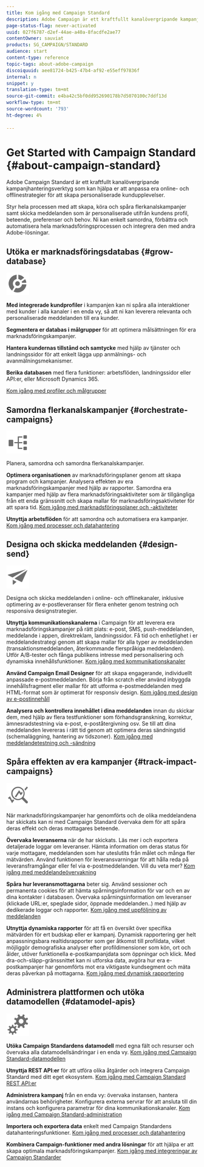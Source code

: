 ```yaml
---
title: Kom igång med Campaign Standard
description: Adobe Campaign är ett kraftfullt kanalövergripande kampanjhanteringsverktyg som kan hjälpa er att anpassa era online- och offlinestrategier för att skapa personaliserade kundupplevelser.
page-status-flag: never-activated
uuid: 027f6787-d2ef-44ae-a40a-8facdfe2ae77
contentOwner: sauviat
products: SG_CAMPAIGN/STANDARD
audience: start
content-type: reference
topic-tags: about-adobe-campaign
discoiquuid: aee81724-b425-47b4-af92-e55eff97836f
internal: n
snippet: y
translation-type: tm+mt
source-git-commit: e4ba42c5bf0dd952690178b7d5070100c7ddf13d
workflow-type: tm+mt
source-wordcount: '793'
ht-degree: 4%

---
```



# Get Started with Campaign Standard {#about-campaign-standard}

Adobe Campaign Standard är ett kraftfullt kanalövergripande kampanjhanteringsverktyg som kan hjälpa er att anpassa era online- och offlinestrategier för att skapa personaliserade kundupplevelser.

Styr hela processen med att skapa, köra och spåra flerkanalskampanjer samt skicka meddelanden som är personaliserade utifrån kundens profil, beteende, preferenser och behov. Ni kan enkelt samordna, förbättra och automatisera hela marknadsföringsprocessen och integrera den med andra Adobe-lösningar.

## Utöka er marknadsföringsdatabas {#grow-database}

<img width="60px" alt="villkor" src="assets/icon_segment.svg"/>

**Med integrerade kundprofiler** i kampanjen kan ni spåra alla interaktioner med kunder i alla kanaler i en enda vy, så att ni kan leverera relevanta och personaliserade meddelanden till era kunder.

**Segmentera er databas i målgrupper** för att optimera målsättningen för era marknadsföringskampanjer.

**Hantera kundernas tillstånd och samtycke** med hjälp av tjänster och landningssidor för att enkelt lägga upp anmälnings- och avanmälningsmekanismer.

**Berika databasen** med flera funktioner: arbetsflöden, landningssidor eller API:er, eller Microsoft Dynamics 365.

[Kom igång med profiler och målgrupper](../../audiences/using/get-started-profiles-and-audiences.md)

## Samordna flerkanalskampanjer {#orchestrate-campaigns}

<img width="60px" alt="villkor" src="assets/icon_workflows.svg"/>

Planera, samordna och samordna flerkanalskampanjer.

**Optimera organisationen** av marknadsföringsplaner genom att skapa program och kampanjer. Analysera effekten av era marknadsföringskampanjer med hjälp av rapporter. Samordna era kampanjer med hjälp av flera marknadsföringsaktiviteter som är tillgängliga från ett enda gränssnitt och skapa mallar för marknadsföringsaktiviteter för att spara tid. [Kom igång med marknadsföringsplaner och -aktiviteter](../../start/using/programs-and-campaigns.md)

**Utnyttja arbetsflöden** för att samordna och automatisera era kampanjer. [Kom igång med processer och datahantering](../../automating/using/get-started-workflows.md)

## Designa och skicka meddelanden {#design-send}

<img width="60px" alt="villkor" src="assets/icon_send.svg"/>

Designa och skicka meddelanden i online- och offlinekanaler, inklusive optimering av e-postleveranser för flera enheter genom testning och responsiva designstrategier.

**Utnyttja kommunikationskanalerna** i Campaign för att leverera era marknadsföringskampanjer på rätt plats: e-post, SMS, push-meddelanden, meddelande i appen, direktreklam, landningssidor. Få tid och enhetlighet i er meddelandestrategi genom att skapa mallar för alla typer av meddelanden (transaktionsmeddelanden, återkommande flerspråkiga meddelanden). Utför A/B-tester och fånga publikens intresse med personalisering och dynamiska innehållsfunktioner. [Kom igång med kommunikationskanaler](../../channels/using/get-started-communication-channels.md)

**Använd Campaign Email Designer** för att skapa engagerande, individuellt anpassade e-postmeddelanden. Börja från scratch eller använd inbyggda innehållsfragment eller mallar för att utforma e-postmeddelanden med HTML-format som är optimerat för responsiv design. [Kom igång med design av e-postinnehåll](../../designing/using/designing-content-in-adobe-campaign.md)

**Analysera och kontrollera innehållet i dina meddelanden** innan du skickar dem, med hjälp av flera testfunktioner som förhandsgranskning, korrektur, ämnesradstestning via e-post, e-poståtergivning osv. Se till att dina meddelanden levereras i rätt tid genom att optimera deras sändningstid (schemaläggning, hantering av tidszoner). [Kom igång med meddelandetestning och -sändning](../../sending/using/get-started-sending-messages.md)

## Spåra effekten av era kampanjer {#track-impact-campaigns}

<img width="60px" alt="villkor" src="assets/icon_report.svg"/>

När marknadsföringskampanjer har genomförts och de olika meddelandena har skickats kan ni med Campaign Standard övervaka dem för att spåra deras effekt och deras mottagares beteende.

**Övervaka leveranserna** när de har skickats. Läs mer i och exportera detaljerade loggar om leveranser. Hämta information om deras status för varje mottagare, meddelanden som har uteslutits från målet och många fler mätvärden.
Använd funktionen för leveransvarningar för att hålla reda på leveransframgångar eller fel via e-postmeddelanden. Vill du veta mer? [Kom igång med meddelandeövervakning](../../sending/using/monitoring-a-delivery.md)

**Spåra hur leveransmottagarna** beter sig. Använd sessioner och permanenta cookies för att hämta spårningsinformation för var och en av dina kontakter i databasen. Övervaka spårningsinformation om leveranser (klickade URL:er, speglade sidor, öppnade meddelanden..) med hjälp av dedikerade loggar och rapporter. [Kom igång med uppföljning av meddelanden](../../sending/using/tracking-messages.md)

**Utnyttja dynamiska rapporter** för att få en översikt över specifika mätvärden för ert budskap eller er kampanj. Dynamisk rapportering ger helt anpassningsbara realtidsrapporter som ger åtkomst till profildata, vilket möjliggör demografiska analyser efter profildimensioner som kön, ort och ålder, utöver funktionella e-postkampanjdata som öppningar och klick. Med dra-och-släpp-gränssnittet kan ni utforska data, avgöra hur era e-postkampanjer har genomförts mot era viktigaste kundsegment och mäta deras påverkan på mottagarna. [Kom igång med dynamisk rapportering](../../reporting/using/about-dynamic-reports.md)

## Administrera plattformen och utöka datamodellen {#datamodel-apis}

<img width="60px" alt="villkor" src="assets/icon_admin.svg"/>

**Utöka Campaign Standardens datamodell** med egna fält och resurser och övervaka alla datamodellsändringar i en enda vy. [Kom igång med Campaign Standard-datamodellen](../../developing/using/get-started-data-model.md)

**Utnyttja REST API:er** för att utföra olika åtgärder och integrera Campaign Standard med ditt eget ekosystem. [Kom igång med Campaign Standard REST API:er](../../api/using/get-started-apis.md)

**Administrera kampanj** från en enda vy: övervaka instansen, hantera användarnas behörigheter. Konfigurera externa servrar för att ansluta till din instans och konfigurera parametrar för dina kommunikationskanaler. [Kom igång med Campaign Standard-administration](../../administration/using/get-started-campaign-administration.md)

**Importera och exportera data** enkelt med Campaign Standardens datahanteringsfunktioner. [Kom igång med processer och datahantering](../../automating/using/get-started-workflows.md)

**Kombinera Campaign-funktioner med andra lösningar** för att hjälpa er att skapa optimala marknadsföringskampanjer. [Kom igång med integreringar av Campaign Standarder](../../integrating/using/get-started-campaign-integrations.md)
